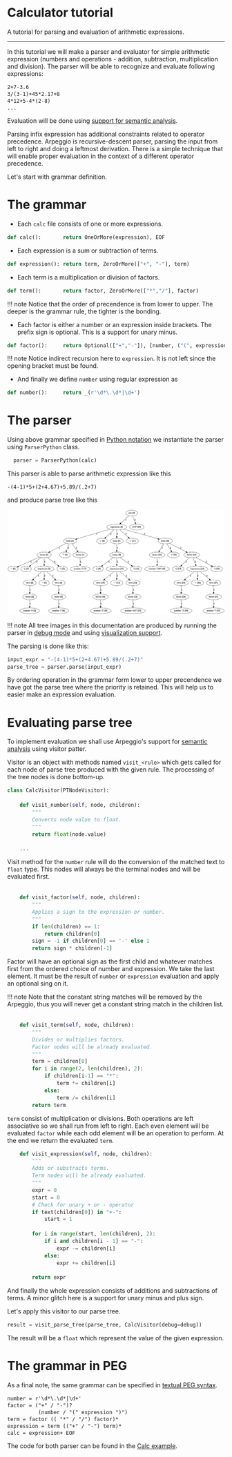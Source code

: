 # Calculator tutorial

A tutorial for parsing and evaluation of arithmetic expressions.

---

In this tutorial we will make a parser and evaluator for simple arithmetic
expression (numbers and operations - addition, subtraction, multiplication and
division).  The parser will be able to recognize and evaluate following
expressions:

    2+7-3.6
    3/(3-1)+45*2.17+8
    4*12+5-4*(2-8)
    ...

Evaluation will be done using [support for semantic analysis](../semantics.md).

Parsing infix expression has additional constraints related to operator
precedence. Arpeggio is recursive-descent parser, parsing the input from left to
right and doing a leftmost derivation. 
There is a simple technique that will enable proper evaluation in the context
of a different operator precedence.


Let's start with grammar definition.

# The grammar

- Each `calc` file consists of one or more expressions.

```python
def calc():       return OneOrMore(expression), EOF
```

- Each expression is a sum or subtraction of terms.

```python
def expression(): return term, ZeroOrMore(["+", "-"], term)
```

- Each term is a multiplication or division of factors.

```python
def term():       return factor, ZeroOrMore(["*","/"], factor)
```

!!! note
    Notice that the order of precendence is from lower to upper.
    The deeper is the grammar rule, the tighter is the bonding.

- Each factor is either a number or an expression inside brackets. The prefix
  sign is optional. This is a support for unary minus.

```python
def factor():     return Optional(["+","-"]), [number, ("(", expression, ")")]
```

!!! note
    Notice indirect recursion here to `expression`. It is not left since the
    opening bracket must be found.

- And finally we define `number` using regular expression as

```python
def number():     return _(r'\d*\.\d*|\d+')
```

# The parser

Using above grammar specified in [Python
notation](../grammars.md#grammars-written-in-python) we instantiate the parser
using `ParserPython` class.

```python
  parser = ParserPython(calc)
```

This parser is able to parse arithmetic expression like this

```
-(4-1)*5+(2+4.67)+5.89/(.2+7)
```

and produce parse tree like this

![calc parse tree](../images/calc_parse_tree.dot.png)


!!! note
    All tree images in this documentation are produced by running the parser
    in [debug mode](../debugging.md) and using [visualization
    support](../debugging.md#visualization).

The parsing is done like this:

```python
input_expr = "-(4-1)*5+(2+4.67)+5.89/(.2+7)"
parse_tree = parser.parse(input_expr)
```

By ordering operation in the grammar form lower to upper precendence we have
got the parse tree where the priority is retained. This will help us to easier
make an expression evaluation.

# Evaluating parse tree

To implement evaluation we shall use Arpeggio's support for [semantic
analysis](../semantics.md) using visitor patter.

Visitor is an object with methods named `visit_<rule>` which gets called for 
each node of parse tree produced with the given rule. The processing of the 
tree nodes is done bottom-up.

```python
class CalcVisitor(PTNodeVisitor):

    def visit_number(self, node, children):
        """
        Converts node value to float.
        """
        return float(node.value)

    ...

```

Visit method for the `number` rule will do the conversion of the matched text
to `float` type. This nodes will always be the terminal nodes and will be
evaluated first.

```python

    def visit_factor(self, node, children):
        """
        Applies a sign to the expression or number.
        """
        if len(children) == 1:
            return children[0]
        sign = -1 if children[0] == '-' else 1
        return sign * children[-1]

```

Factor will have an optional sign as the first child and whatever matches first
from the ordered choice of number and expression.
We take the last element. It must be the result of `number` or `expression`
evaluation and apply an optional sing on it.

!!! note
    Note that the constant string matches will be removed by the Arpeggio, thus
    you will never get a constant string match in the children list.


```python

    def visit_term(self, node, children):
        """
        Divides or multiplies factors.
        Factor nodes will be already evaluated.
        """
        term = children[0]
        for i in range(2, len(children), 2):
            if children[i-1] == "*":
                term *= children[i]
            else:
                term /= children[i]
        return term
```

`term` consist of multiplication or divisions. Both operations are left
associative so we shall run from left to right. Each even element will be
evaluated `factor` while each odd element will be an operation to perform.
At the end we return the evaluated `term`.


```python
    def visit_expression(self, node, children):
        """
        Adds or substracts terms.
        Term nodes will be already evaluated.
        """
        expr = 0
        start = 0
        # Check for unary + or - operator
        if text(children[0]) in "+-":
            start = 1

        for i in range(start, len(children), 2):
            if i and children[i - 1] == "-":
                expr -= children[i]
            else:
                expr += children[i]

        return expr
```

And finally the whole expression consists of additions and subtractions of
terms. A minor glitch here is a support for unary minus and plus sign.


Let's apply this visitor to our parse tree.

```python
result = visit_parse_tree(parse_tree, CalcVisitor(debug=debug))
```

The result will be a `float` which represent the value of the given expression.

# The grammar in PEG

As a final note, the same grammar can be specified in [textual PEG
syntax](../grammars.md#grammars-written-in-peg-notations).

```
number = r'\d*\.\d*|\d+'
factor = ("+" / "-")?
          (number / "(" expression ")")
term = factor (( "*" / "/") factor)*
expression = term (("+" / "-") term)*
calc = expression+ EOF

```

The code for both parser can be found in the [Calc
example](https://github.com/igordejanovic/Arpeggio/tree/master/examples/calc).

